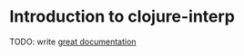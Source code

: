 # Introduction to clojure-interp

TODO: write [great documentation](http://jacobian.org/writing/great-documentation/what-to-write/)
